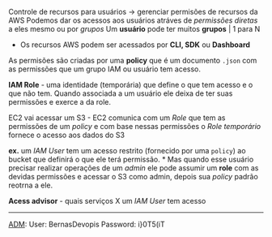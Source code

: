 Controle de recursos para usuários -> gerenciar permisões de recursos da AWS
Podemos dar os acessos aos usuários atráves de *permissões diretas* a eles mesmo ou por *grupos*
Um **usuário** pode ter muitos **grupos** | 1 para N

+ Os recursos AWS podem ser acessados por **CLI, SDK** ou **Dashboard**

As permisões são criadas por uma **policy** que é um documento `.json` com as permissões que um grupo IAM ou usuário tem acesso.

**IAM Role** - uma identidade (temporária) que define o que tem acesso e o que não tem. Quando associada a um usuário ele deixa de ter suas permissões e exerce a da role.

EC2 vai acessar um S3 - EC2 comunica com um *Role* que tem as permissões de um *policy* e com base nessas permissões o *Role temporário* fornece o acesso aos dados do S3

**ex.** um *IAM User* tem um acesso restrito (fornecido por uma `policy`) ao bucket que definirá o que ele terá permissão. \* Mas quando esse usuário precisar realizar operações de um *admin* ele pode assumir um **role** com as devidas permissões e acessar o S3 como admin, depois sua *policy* padrão reotrna a ele.

**Acess advisor** - quais serviços X um *IAM User* tem acesso

---

[ADM](https://837505506561.signin.aws.amazon.com/console):
User: BernasDevopis
Password: i}0T5(iT
